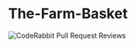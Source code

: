 # The-Farm-Basket

![CodeRabbit Pull Request Reviews](https://img.shields.io/coderabbit/prs/github/ParogDev/The-Farm-Basket?utm_source=oss&utm_medium=github&utm_campaign=ParogDev%2FThe-Farm-Basket&labelColor=171717&color=FF570A&link=https%3A%2F%2Fcoderabbit.ai&label=CodeRabbit+Reviews)